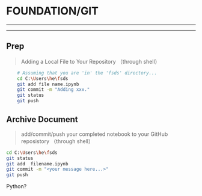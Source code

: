 # FOUNDATION/GIT
---
---
## Prep
>Adding a Local File to Your Repository （through shell）
```sh
    # Assuming that you are 'in' the 'fsds' directory...
    cd C:\Users\he\fsds
    git add file name.ipynb
    git commit -m "Adding xxx."
    git status
    git push
```
## Archive Document
>add/commit/push your completed notebook to your GitHub reposistory （through shell）
 ```sh
 cd C:\Users\he\fsds
 git status
 git add  filename.ipynb
 git commit -m "<your message here...>"
 git push
 ```

Python?